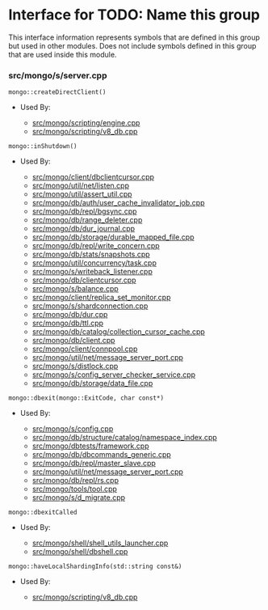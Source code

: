 
# Interface for TODO: Name this group
This interface information represents symbols that are defined in this group but used in other modules.  Does not include symbols defined in this group that are used inside this module.

### src/mongo/s/server.cpp

<div></div>

    mongo::createDirectClient()

- Used By:

    - [src/mongo/scripting/engine.cpp](../../../../javascript/javascript\_libraries)
    - [src/mongo/scripting/v8\_db.cpp](../../../../javascript/javascript\_libraries)

<div></div>

    mongo::inShutdown()

- Used By:

    - [src/mongo/client/dbclientcursor.cpp](../../../../network/cpp\_client\_driver)
    - [src/mongo/util/net/listen.cpp](../../../../network/network\_core)
    - [src/mongo/util/assert\_util.cpp](../../../../utilities/utilities)
    - [src/mongo/db/auth/user\_cache\_invalidator\_job.cpp](../../../../security/authorization)
    - [src/mongo/db/repl/bgsync.cpp](../../../../replication/replication)
    - [src/mongo/db/range\_deleter.cpp](../../../../sharding/sharding\_uncategorized)
    - [src/mongo/db/dur\_journal.cpp](../../../../storage/journaling)
    - [src/mongo/db/storage/durable\_mapped\_file.cpp](../../../../storage/journaling)
    - [src/mongo/db/repl/write\_concern.cpp](../../../../replication/replication)
    - [src/mongo/db/stats/snapshots.cpp](../../../../utilities/utilities)
    - [src/mongo/util/concurrency/task.cpp](../../../../utilities/utilities)
    - [src/mongo/s/writeback\_listener.cpp](../../../../sharding/writeback\_listener)
    - [src/mongo/db/clientcursor.cpp](../../../../queries/client\_and\_operation\_tracking)
    - [src/mongo/s/balance.cpp](../../../../sharding/balancer)
    - [src/mongo/client/replica\_set\_monitor.cpp](../../../../network/cpp\_client\_driver)
    - [src/mongo/s/shardconnection.cpp](../../../../sharding/sharding\_uncategorized)
    - [src/mongo/db/dur.cpp](../../../../storage/journaling)
    - [src/mongo/db/ttl.cpp](../../../../queries/indexing)
    - [src/mongo/db/catalog/collection\_cursor\_cache.cpp](../../../../storage/storage\_layer\_structure)
    - [src/mongo/db/client.cpp](../../../../queries/client\_and\_operation\_tracking)
    - [src/mongo/client/connpool.cpp](../../../../network/cpp\_client\_driver)
    - [src/mongo/util/net/message\_server\_port.cpp](../../../../network/network\_core)
    - [src/mongo/s/distlock.cpp](../../../../sharding/sharding\_uncategorized)
    - [src/mongo/s/config\_server\_checker\_service.cpp](../../../../sharding/sharding\_uncategorized)
    - [src/mongo/db/storage/data\_file.cpp](../../../../storage/mmap\_file\_interface)

<div></div>

    mongo::dbexit(mongo::ExitCode, char const*)

- Used By:

    - [src/mongo/s/config.cpp](../../../../sharding/sharding\_uncategorized)
    - [src/mongo/db/structure/catalog/namespace\_index.cpp](../../../../storage/storage\_layer\_structure)
    - [src/mongo/dbtests/framework.cpp](../../../../tests/unit\_tests)
    - [src/mongo/db/dbcommands\_generic.cpp](../../../../queries/database\_commands)
    - [src/mongo/db/repl/master\_slave.cpp](../../../../replication/replication)
    - [src/mongo/util/net/message\_server\_port.cpp](../../../../network/network\_core)
    - [src/mongo/db/repl/rs.cpp](../../../../replication/replication)
    - [src/mongo/tools/tool.cpp](../../../../tools/tools)
    - [src/mongo/s/d\_migrate.cpp](../../../../sharding/mongod\_commands)

<div></div>

    mongo::dbexitCalled

- Used By:

    - [src/mongo/shell/shell\_utils\_launcher.cpp](../../../../mongo\_shell/mongo\_shell)
    - [src/mongo/shell/dbshell.cpp](../../../../mongo\_shell/mongo\_shell)

<div></div>

    mongo::haveLocalShardingInfo(std::string const&)

- Used By:

    - [src/mongo/scripting/v8\_db.cpp](../../../../javascript/javascript\_libraries)
